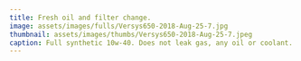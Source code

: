 ```yaml
---
title: Fresh oil and filter change.
image: assets/images/fulls/Versys650-2018-Aug-25-7.jpg
thumbnail: assets/images/thumbs/Versys650-2018-Aug-25-7.jpeg
caption: Full synthetic 10w-40. Does not leak gas, any oil or coolant. Does not use any oil between change intervals.<br>Maintenance done in last 12 months includes: oil and oil filter, air filter, spark plugs, water pump seal.
---
```

